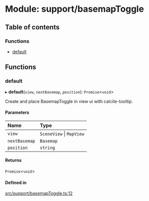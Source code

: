 # Module: support/basemapToggle

## Table of contents

### Functions

- [default](../wiki/support.basemapToggle#default)

## Functions

### default

▸ **default**(`view`, `nextBasemap`, `position`): `Promise`<`void`\>

Create and place BasemapToggle in view ui with calcite-tooltip.

#### Parameters

| Name | Type |
| :------ | :------ |
| `view` | `SceneView` \| `MapView` |
| `nextBasemap` | `Basemap` |
| `position` | `string` |

#### Returns

`Promise`<`void`\>

#### Defined in

[src/support/basemapToggle.ts:12](https://github.com/CityOfVernonia/core/blob/ba79e76/src/support/basemapToggle.ts#L12)
